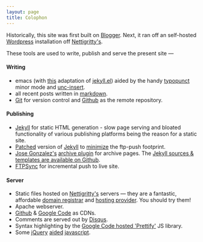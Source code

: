 ```yaml
---
layout: page
title: Colophon
---
```


Historically, this site was first built on [Blogger](http://sricharan-log.blogspot.com). Next, it ran off an self-hosted [Wordpress](http://wordpress.org) installation off [Nettigritty's](http://nettigritty.com).

These tools are used to write, publish and serve the present site &mdash;

#### Writing
- emacs (with [this](https://gist.github.com/1171592) adaptation of [jekyll.el](https://github.com/talison/jekyll.el)) aided by the handy [typopunct](http://www.emacswiki.org/emacs/TypographicalPunctuationMarks) minor mode and [unc-insert](http://www.gnu.org/s/libtool/manual/emacs/International-Chars.html).
- all recent posts written in [markdown](http://daringfireball.net/projects/markdown/).
- [Git](http://git-scm.com/) for version control and [Github](https://github.com/scharan) as the remote repository.

#### Publishing
- [Jekyll](http://jekyllrb.com) for static HTML generation - slow page serving and bloated functionality of various publishing platforms being the reason for a static site.
- [Patched](https://github.com/scharan/jekyll/compare/handle-modified-timestamps#diff-0) version of [Jekyll](http://jekyllrb.com) to [minimize](/blog/2011/09/02/jekyll-feature-retain-modified-time-stamp/) the ftp-push footprint.
- [Jose Gonzalez's](http://josediazgonzalez.com/) [archive plugin](https://github.com/josegonzalez/josediazgonzalez.com/blob/master/_plugins/archive.rb) for archive pages. The [Jekyll sources & templates are available on Github](https://github.com/scharan/saicharan.in/).
- [FTPSync](http://sourceforge.net/projects/ftpsync/) for incremental push to live site.

#### Server
- Static files hosted on [Nettigritty's](http://nettigritty.com) servers &mdash; they are a fantastic, affordable [domain registrar](http://domains.nettigritty.com/) and [hosting provider](http://www.nettigritty.com/linuxwebhosting.php). You should try them!
- Apache webserver.
- [Github](https://github.com/scharan/munich) & [Google Code](http://code.google.com/) as CDNs.
- Comments are served out by [Disqus](http://disqus.com).
- Syntax highlighting by the [Google Code hosted 'Prettify'](http://code.google.com/p/google-code-prettify/) JS library.
- Some [jQuery](http://jquery.com/) [aided](https://github.com/scharan/munich/blob/master/prettify-adapter.js) [javascript](https://github.com/scharan/munich/blob/master/customize-disqus.js).